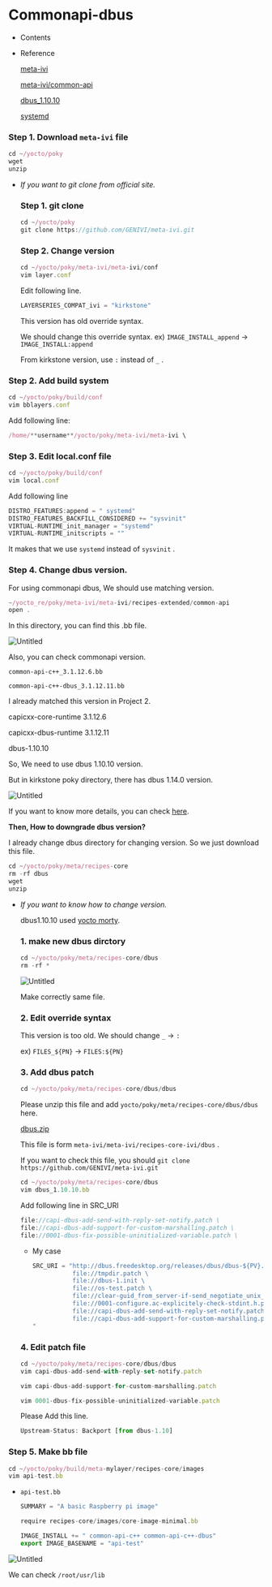 # Commonapi-dbus


- Contents

- Reference
    
    [meta-ivi](https://github.com/GENIVI/meta-ivi) 
    
    [meta-ivi/common-api](https://ggangjo.tistory.com/211)
    
    [dbus_1.10.10](http://cgit.openembedded.org/openembedded-core/tree/meta/recipes-core/dbus/dbus_1.10.10.bb?h=morty)
    
    [systemd](https://velog.io/@markyang92/yocto-meta-raspberrypi)
    

### Step 1. Download `meta-ivi` file

```jsx
cd ~/yocto/poky
wget
unzip 
```

- *If you want to git clone from official site.*
    
    ### Step 1. git clone
    
    ```jsx
    cd ~/yocto/poky
    git clone https://github.com/GENIVI/meta-ivi.git
    ```
    
    ### Step 2. Change version
    
    ```jsx
    cd ~/yocto/poky/meta-ivi/meta-ivi/conf
    vim layer.conf
    ```
    
    Edit following line.
    
    ```jsx
    LAYERSERIES_COMPAT_ivi = "kirkstone"
    ```
    
    This version has old override syntax.
    
    We should change this override syntax. ex) `IMAGE_INSTALL_append` → `IMAGE_INSTALL:append`
    
    From kirkstone version, use `:` instead of `_`  .
    

### Step 2.  Add build system

```jsx
cd ~/yocto/poky/build/conf
vim bblayers.conf
```

Add following line:

```jsx
/home/**username**/yocto/poky/meta-ivi/meta-ivi \  
```

### Step 3. Edit local.conf file

```jsx
cd ~/yocto/poky/build/conf
vim local.conf
```

Add following line

```jsx
DISTRO_FEATURES:append = " systemd"
DISTRO_FEATURES_BACKFILL_CONSIDERED += "sysvinit"
VIRTUAL-RUNTIME_init_manager = "systemd"
VIRTUAL-RUNTIME_initscripts = ""
```

It makes that we use `systemd` instead of `sysvinit` .

### Step 4. Change dbus version.

For using commonapi dbus, We should use matching version.

```jsx
~/yocto_re/poky/meta-ivi/meta-ivi/recipes-extended/common-api
open .
```

In this directory,  you can find this .bb file.

![Untitled](Commonapi-dbus%207cbc82efde7348e5a81d2b62189f657b/Untitled.png)

Also, you can check commonapi version.

`common-api-c++_3.1.12.6.bb`

`common-api-c++-dbus_3.1.12.11.bb`

I already matched this version in Project 2.

capicxx-core-runtime 3.1.12.6

capicxx-dbus-runtime 3.1.12.11

dbus-1.10.10

So, We need to use dbus 1.10.10 version.

But in kirkstone poky directory, there has dbus 1.14.0 version.

![Untitled](Commonapi-dbus%207cbc82efde7348e5a81d2b62189f657b/Untitled%201.png)

If you want to know more details, you can check [here](http://cgit.openembedded.org/openembedded-core/tree/meta/recipes-core/dbus/dbus_1.10.10.bb?h=morty).

**Then, How to downgrade dbus version?**

I already change dbus directory for changing version. So we just download this file.

```jsx
cd ~/yocto/poky/meta/recipes-core
rm -rf dbus
wget 
unzip
```

- *If you want to know how to change version.*
    
    dbus1.10.10 used [yocto morty](http://cgit.openembedded.org/openembedded-core/tree/meta/recipes-core/dbus?h=morty).
    
    ### 1. make new dbus dirctory
    
    ```jsx
    cd ~/yocto/poky/meta/recipes-core/dbus
    rm -rf *
    ```
    
    ![Untitled](Commonapi-dbus%207cbc82efde7348e5a81d2b62189f657b/Untitled%202.png)
    
    Make correctly same file.
    
    ### 2. Edit override syntax
    
    This version is too old. We should change `_` → `:`
    
    ex) `FILES_${PN}` → `FILES:${PN}`
    
    ### 3.  Add dbus patch
    
    ```jsx
    cd ~/yocto/poky/meta/recipes-core/dbus/dbus
    ```
    
    Please unzip this file and add `yocto/poky/meta/recipes-core/dbus/dbus` here.
    
    [dbus.zip](Commonapi-dbus%207cbc82efde7348e5a81d2b62189f657b/dbus.zip)
    
    This file is form `meta-ivi/meta-ivi/recipes-core-ivi/dbus` .
    
    If you want to check this file, you should `git clone https://github.com/GENIVI/meta-ivi.git`
    
    ```jsx
    cd ~/yocto/poky/meta/recipes-core/dbus
    vim dbus_1.10.10.bb
    ```
    
    Add following line in SRC_URI
    
    ```jsx
    file://capi-dbus-add-send-with-reply-set-notify.patch \
    file://capi-dbus-add-support-for-custom-marshalling.patch \
    file://0001-dbus-fix-possible-uninitialized-variable.patch \
    ```
    
    - My case
        
        ```jsx
        SRC_URI = "http://dbus.freedesktop.org/releases/dbus/dbus-${PV}.tar.gz \
                   file://tmpdir.patch \
                   file://dbus-1.init \
                   file://os-test.patch \
                   file://clear-guid_from_server-if-send_negotiate_unix_f.patch \
                   file://0001-configure.ac-explicitely-check-stdint.h.patch \
                   file://capi-dbus-add-send-with-reply-set-notify.patch \
            	   file://capi-dbus-add-support-for-custom-marshalling.patch \
        "
        ```
        
    
    ### 4. Edit patch file
    
    ```jsx
    cd ~/yocto/poky/meta/recipes-core/dbus/dbus
    vim capi-dbus-add-send-with-reply-set-notify.patch
    
    ```
    
    ```jsx
    vim capi-dbus-add-support-for-custom-marshalling.patch
    
    ```
    
    ```jsx
    vim 0001-dbus-fix-possible-uninitialized-variable.patch 
    ```
    
    Please Add this line. 
    
    ```jsx
    Upstream-Status: Backport [from dbus-1.10]
    ```
    

### Step 5. Make bb file

```jsx
cd ~/yocto/poky/build/meta-mylayer/recipes-core/images
vim api-test.bb
```

- `api-test.bb`
    
    ```jsx
    SUMMARY = "A basic Raspberry pi image"
    
    require recipes-core/images/core-image-minimal.bb 
    
    IMAGE_INSTALL += " common-api-c++ common-api-c++-dbus"
    export IMAGE_BASENAME = "api-test"
    ```
    

![Untitled](Commonapi-dbus%207cbc82efde7348e5a81d2b62189f657b/Untitled%203.png)

We can check `/root/usr/lib`